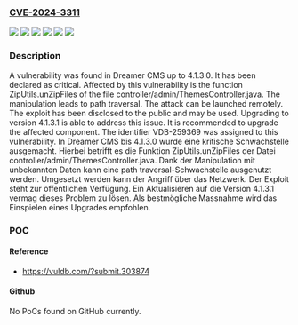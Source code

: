 ### [CVE-2024-3311](https://cve.mitre.org/cgi-bin/cvename.cgi?name=CVE-2024-3311)
![](https://img.shields.io/static/v1?label=Product&message=CMS&color=blue)
![](https://img.shields.io/static/v1?label=Version&message=4.1.0%20&color=brightgreen)
![](https://img.shields.io/static/v1?label=Version&message=4.1.1%20&color=brightgreen)
![](https://img.shields.io/static/v1?label=Version&message=4.1.2%20&color=brightgreen)
![](https://img.shields.io/static/v1?label=Version&message=4.1.3%20&color=brightgreen)
![](https://img.shields.io/static/v1?label=Vulnerability&message=CWE-22%20Path%20Traversal&color=brightgreen)

### Description

A vulnerability was found in Dreamer CMS up to 4.1.3.0. It has been declared as critical. Affected by this vulnerability is the function ZipUtils.unZipFiles of the file controller/admin/ThemesController.java. The manipulation leads to path traversal. The attack can be launched remotely. The exploit has been disclosed to the public and may be used. Upgrading to version 4.1.3.1 is able to address this issue. It is recommended to upgrade the affected component. The identifier VDB-259369 was assigned to this vulnerability.
In Dreamer CMS bis 4.1.3.0 wurde eine kritische Schwachstelle ausgemacht. Hierbei betrifft es die Funktion ZipUtils.unZipFiles der Datei controller/admin/ThemesController.java. Dank der Manipulation mit unbekannten Daten kann eine path traversal-Schwachstelle ausgenutzt werden. Umgesetzt werden kann der Angriff über das Netzwerk. Der Exploit steht zur öffentlichen Verfügung. Ein Aktualisieren auf die Version 4.1.3.1 vermag dieses Problem zu lösen. Als bestmögliche Massnahme wird das Einspielen eines Upgrades empfohlen.

### POC

#### Reference
- https://vuldb.com/?submit.303874

#### Github
No PoCs found on GitHub currently.


